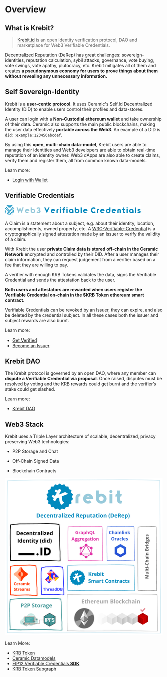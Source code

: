 # Overview

## What is Krebit?

> [Krebit.id](https://krebit.id) is an open identity verification protocol, DAO and marketplace for Web3 Verifiable Credentials.

Decentralized Reputation (DeRep) has great challenges: sovereign-identities, reputation calculation, sybil attacks, governance, vote buying, vote swings, vote apathy, plutocracy, etc. Krebit mitigates all of them and creates **a pseudonymous economy for users to prove things about them without revealing any unnecessary information.**

## Self Sovereign-Identity

Krebit is a **user-centic protocol**. It uses Ceramic's Self.Id Decentralized Identity (DID) to enable users control their profiles and data-stores.

A user can login with a **Non-Custodial ethereum wallet** and take ownership of their data. Ceramic also supports the main public blockchains, making the user data effectively **portable across the Web3**. An example of a DID is `did::example:123456abcdef`.

By using this **open, multi-chain data-model**, Krebit users are able to manage their identities and Web3 developers are able to obtain real-time reputation of an identity owner. Web3 dApps are also able to create claims, verify them and register them, all from common known data-models.

Learn more:

- [Login with Wallet](get_verified#login-with-wallet)

## Verifiable Credentials

![Web3-Verifiable-Credentials](/img/Web3-Verifiable-Credentials.png)

A Claim is a statement about a subject, e.g. about their identity, location, accomplishments, owned property, etc. A [W3C-Verifiable-Credential](https://www.w3.org/TR/vc-data-model/) is a cryptographically signed attestation made by an Issuer to verify the validity of a claim.

With Krebit the user **private Claim data is stored off-chain in the Ceramic Network** encrypted and controlled by their DID. After a user manages their claim information, they can request judgement from a verifier based on a fee that they are willing to pay.

A verifier with enough KRB Tokens validates the data, signs the Verifiable Credential and sends the attestation back to the user.

**Both users and attestators are rewarded when users register the Verifiable Credential on-chain in the $KRB Token ethereum smart contract.**

Verifiable Credentials can be revoked by an Issuer, they can expire, and also be deleted by the credential subject. In all these cases both the issuer and subject rewards are also burnt.

Learn more:

- [Get Verified](get_verified#claim-credentials)
- [Become an Issuer](issuer)

## Krebit DAO

The Krebit protocol is governed by an open DAO, where any member can **dispute a Verifiable Credential via proposal**. Once raised, disputes must be resolved by voting and the KRB rewards could get burnt and the verifier’s stake could get slashed.

Learn more:

- [Krebit DAO](dao)

## Web3 Stack

Krebit uses a Triple Layer architecture of scalable, decentralized, privacy preserving Web3 technologies:

- P2P Storage and Chat

- Off-Chain Signed Data

- Blockchain Contracts

![Krebit-Architecture](/img/Krebit-Architecture.png ":size=50%")

Learn More:

- [KRB Token](krb)
- [Ceramic Datamodels](developers#ceramic-datamodels)
- [EIP12 Verifiable Credentials **SDK**](developers#eip712-vc-sdk)
- [KRB Token Subgraph](developers#contract-subgraph)
